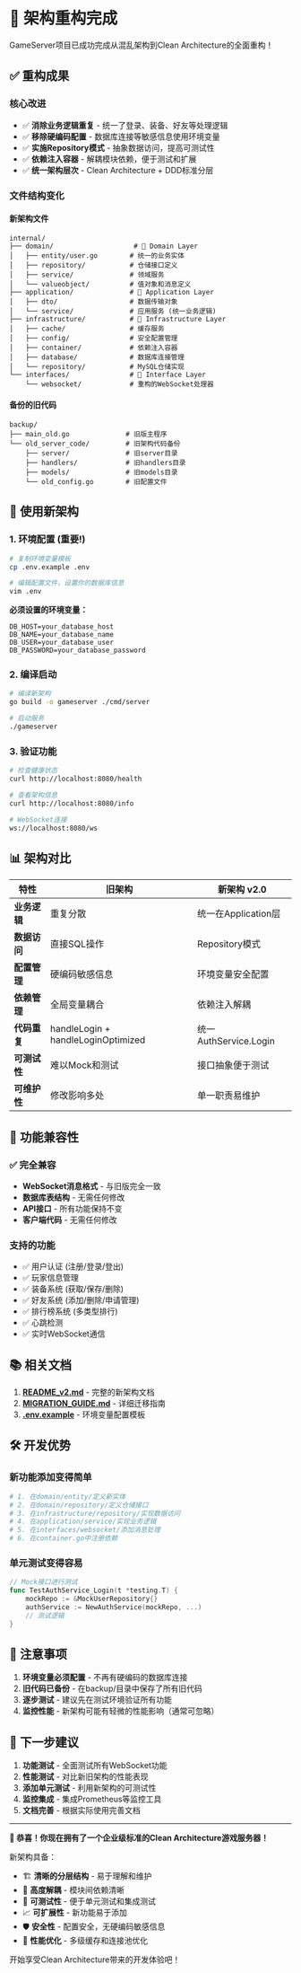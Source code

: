 # 🎉 架构重构完成

GameServer项目已成功完成从混乱架构到Clean Architecture的全面重构！

## ✅ 重构成果

### 核心改进
- ✅ **消除业务逻辑重复** - 统一了登录、装备、好友等处理逻辑
- ✅ **移除硬编码配置** - 数据库连接等敏感信息使用环境变量
- ✅ **实施Repository模式** - 抽象数据访问，提高可测试性
- ✅ **依赖注入容器** - 解耦模块依赖，便于测试和扩展
- ✅ **统一架构层次** - Clean Architecture + DDD标准分层

### 文件结构变化

#### 新架构文件
```
internal/
├── domain/                    # 🔷 Domain Layer
│   ├── entity/user.go        # 统一的业务实体
│   ├── repository/           # 仓储接口定义
│   ├── service/              # 领域服务
│   └── valueobject/          # 值对象和消息定义
├── application/              # 🔶 Application Layer  
│   ├── dto/                  # 数据传输对象
│   └── service/              # 应用服务 (统一业务逻辑)
├── infrastructure/           # 🔸 Infrastructure Layer
│   ├── cache/                # 缓存服务
│   ├── config/               # 安全配置管理
│   ├── container/            # 依赖注入容器
│   ├── database/             # 数据库连接管理
│   └── repository/           # MySQL仓储实现
└── interfaces/               # 🔹 Interface Layer
    └── websocket/            # 重构的WebSocket处理器
```

#### 备份的旧代码
```
backup/
├── main_old.go              # 旧版主程序
└── old_server_code/         # 旧架构代码备份
    ├── server/              # 旧server目录
    ├── handlers/            # 旧handlers目录  
    ├── models/              # 旧models目录
    └── old_config.go        # 旧配置文件
```

## 🚀 使用新架构

### 1. 环境配置 (重要!)
```bash
# 复制环境变量模板
cp .env.example .env

# 编辑配置文件，设置你的数据库信息
vim .env
```

**必须设置的环境变量：**
```env
DB_HOST=your_database_host
DB_NAME=your_database_name  
DB_USER=your_database_user
DB_PASSWORD=your_database_password
```

### 2. 编译启动
```bash
# 编译新架构
go build -o gameserver ./cmd/server

# 启动服务
./gameserver
```

### 3. 验证功能
```bash
# 检查健康状态
curl http://localhost:8080/health

# 查看架构信息
curl http://localhost:8080/info

# WebSocket连接
ws://localhost:8080/ws
```

## 📊 架构对比

| 特性 | 旧架构 | 新架构 v2.0 |
|------|--------|-------------|
| **业务逻辑** | 重复分散 | 统一在Application层 |
| **数据访问** | 直接SQL操作 | Repository模式 |
| **配置管理** | 硬编码敏感信息 | 环境变量安全配置 |
| **依赖管理** | 全局变量耦合 | 依赖注入解耦 |
| **代码重复** | handleLogin + handleLoginOptimized | 统一AuthService.Login |
| **可测试性** | 难以Mock和测试 | 接口抽象便于测试 |
| **可维护性** | 修改影响多处 | 单一职责易维护 |

## 🔄 功能兼容性

### ✅ 完全兼容
- **WebSocket消息格式** - 与旧版完全一致
- **数据库表结构** - 无需任何修改
- **API接口** - 所有功能保持不变
- **客户端代码** - 无需任何修改

### 支持的功能
- ✅ 用户认证 (注册/登录/登出)
- ✅ 玩家信息管理
- ✅ 装备系统 (获取/保存/删除)
- ✅ 好友系统 (添加/删除/申请管理)
- ✅ 排行榜系统 (多类型排行)
- ✅ 心跳检测
- ✅ 实时WebSocket通信

## 📚 相关文档

1. **[README_v2.md](README_v2.md)** - 完整的新架构文档
2. **[MIGRATION_GUIDE.md](MIGRATION_GUIDE.md)** - 详细迁移指南
3. **[.env.example](.env.example)** - 环境变量配置模板

## 🛠️ 开发优势

### 新功能添加变得简单
```bash
# 1. 在domain/entity/定义新实体
# 2. 在domain/repository/定义仓储接口  
# 3. 在infrastructure/repository/实现数据访问
# 4. 在application/service/实现业务逻辑
# 5. 在interfaces/websocket/添加消息处理
# 6. 在container.go中注册依赖
```

### 单元测试变得容易
```go
// Mock接口进行测试
func TestAuthService_Login(t *testing.T) {
    mockRepo := &MockUserRepository{}
    authService := NewAuthService(mockRepo, ...)
    // 测试逻辑
}
```

## 🚨 注意事项

1. **环境变量必须配置** - 不再有硬编码的数据库连接
2. **旧代码已备份** - 在backup/目录中保存了所有旧代码
3. **逐步测试** - 建议先在测试环境验证所有功能
4. **监控性能** - 新架构可能有轻微的性能影响（通常可忽略）

## 🎯 下一步建议

1. **功能测试** - 全面测试所有WebSocket功能
2. **性能测试** - 对比新旧架构的性能表现
3. **添加单元测试** - 利用新架构的可测试性
4. **监控集成** - 集成Prometheus等监控工具
5. **文档完善** - 根据实际使用完善文档

---

**🎉 恭喜！你现在拥有了一个企业级标准的Clean Architecture游戏服务器！**

新架构具备：
- 🏗️ **清晰的分层结构** - 易于理解和维护
- 🔄 **高度解耦** - 模块间依赖清晰
- 🧪 **可测试性** - 便于单元测试和集成测试  
- 📈 **可扩展性** - 新功能易于添加
- 🛡️ **安全性** - 配置安全，无硬编码敏感信息
- 🚀 **性能优化** - 多级缓存和连接池优化

开始享受Clean Architecture带来的开发体验吧！